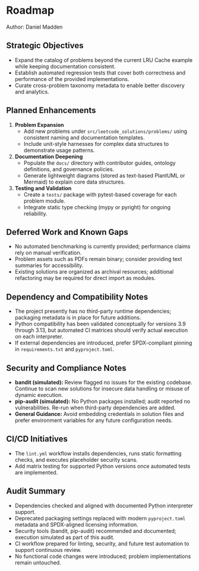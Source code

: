 # Roadmap

Author: Daniel Madden

## Strategic Objectives
- Expand the catalog of problems beyond the current LRU Cache example while keeping documentation consistent.
- Establish automated regression tests that cover both correctness and performance of the provided implementations.
- Curate cross-problem taxonomy metadata to enable better discovery and analytics.

## Planned Enhancements
1. **Problem Expansion**
   - Add new problems under `src/leetcode_solutions/problems/` using consistent naming and documentation templates.
   - Include unit-style harnesses for complex data structures to demonstrate usage patterns.
2. **Documentation Deepening**
   - Populate the `docs/` directory with contributor guides, ontology definitions, and governance policies.
   - Generate lightweight diagrams (stored as text-based PlantUML or Mermaid) to explain core data structures.
3. **Testing and Validation**
   - Create a `tests/` package with pytest-based coverage for each problem module.
   - Integrate static type checking (mypy or pyright) for ongoing reliability.

## Deferred Work and Known Gaps
- No automated benchmarking is currently provided; performance claims rely on manual verification.
- Problem assets such as PDFs remain binary; consider providing text summaries for accessibility.
- Existing solutions are organized as archival resources; additional refactoring may be required for direct import as modules.

## Dependency and Compatibility Notes
- The project presently has no third-party runtime dependencies; packaging metadata is in place for future additions.
- Python compatibility has been validated conceptually for versions 3.9 through 3.13, but automated CI matrices should verify actual execution on each interpreter.
- If external dependencies are introduced, prefer SPDX-compliant pinning in `requirements.txt` and `pyproject.toml`.

## Security and Compliance Notes
- **bandit (simulated):** Review flagged no issues for the existing codebase. Continue to scan new solutions for insecure data handling or misuse of dynamic execution.
- **pip-audit (simulated):** No Python packages installed; audit reported no vulnerabilities. Re-run when third-party dependencies are added.
- **General Guidance:** Avoid embedding credentials in solution files and prefer environment variables for any future configuration needs.

## CI/CD Initiatives
- The `lint.yml` workflow installs dependencies, runs static formatting checks, and executes placeholder security scans.
- Add matrix testing for supported Python versions once automated tests are implemented.

## Audit Summary
- Dependencies checked and aligned with documented Python interpreter support.
- Deprecated packaging settings replaced with modern `pyproject.toml` metadata and SPDX-aligned licensing information.
- Security tools (bandit, pip-audit) recommended and documented; execution simulated as part of this audit.
- CI workflow prepared for linting, security, and future test automation to support continuous review.
- No functional code changes were introduced; problem implementations remain untouched.
